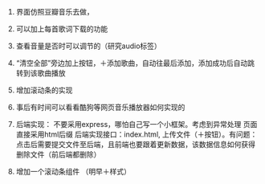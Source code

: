 1. 界面仿照豆瓣音乐去做，
2. 可以加上每首歌词下载的功能
3. 查看音量是否时可以调节的（研究audio标签）
4. “清空全部”旁边加上按钮，＋添加歌曲，自动往最后添加，添加成功后自动跳转到该歌曲播放
5. 增加滚动条的实现
6. 事后有时间可以看看酷狗等网页音乐播放器如何实现的
7. 后端实现：
      不要采用express，哪怕自己写一个小框架。考虑到异常处理
      页面直接采用html后缀
      后端实现接口：index.html,
                 上传文件（＋按钮）。有问题：点击后需要提交文件至后端，且前端也要跟着更新数据，该数据信息如何获得
                 删除文件（前后端都删除）

8. 增加一个滚动条组件    （明早＋样式）
